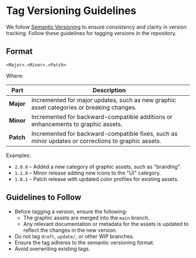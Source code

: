 # Tag Versioning Guidelines

We follow [Semantic Versioning](https://semver.org/) to ensure consistency and clarity in version tracking. Follow these guidelines for tagging versions in the repository.

## Format

```
<Major>.<Minor>.<Patch>
```

Where:

| Part      | Description                                                            |
| --------- | ---------------------------------------------------------------------- |
| **Major** | Incremented for major updates, such as new graphic asset categories or breaking changes. |
| **Minor** | Incremented for backward-compatible additions or enhancements to graphic assets. |
| **Patch** | Incremented for backward-compatible fixes, such as minor updates or corrections to graphic assets. |

Examples:

- `2.0.0` – Added a new category of graphic assets, such as "branding".
- `1.1.0` – Minor release adding new icons to the "UI" category.
- `1.0.1` – Patch release with updated color profiles for existing assets.

## Guidelines to Follow

- Before tagging a version, ensure the following:
  - The graphic assets are merged into the `main` branch.
  - Any relevant documentation or metadata for the assets is updated to reflect the changes in the new version.
- Do not tag `draft`, `update/`, or other WIP branches.
- Ensure the tag adheres to the semantic versioning format.
- Avoid overwriting existing tags.
